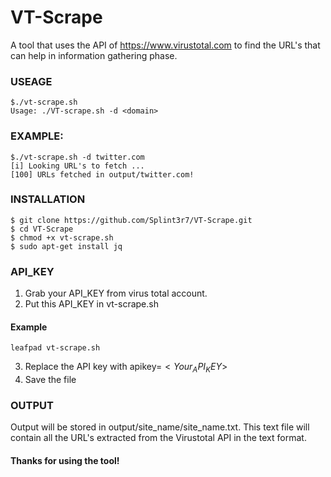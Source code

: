# VT-Scrape

A tool that uses the API of https://www.virustotal.com to find the URL's that can help in information gathering phase.
### USEAGE 

```
$./vt-scrape.sh
Usage: ./VT-scrape.sh -d <domain>
```
### EXAMPLE:

```
$./vt-scrape.sh -d twitter.com
[i] Looking URL's to fetch ...
[100] URLs fetched in output/twitter.com!
```
### INSTALLATION

```
$ git clone https://github.com/Splint3r7/VT-Scrape.git
$ cd VT-Scrape
$ chmod +x vt-scrape.sh
$ sudo apt-get install jq
```

### API_KEY

1. Grab your API_KEY from virus total account.
2. Put this API_KEY in vt-scrape.sh

#### Example
```
leafpad vt-scrape.sh
```
3. Replace the API key with apikey=$<Your_API_KEY>$
4. Save the file

### OUTPUT

Output will be stored in output/site_name/site_name.txt. This text file will contain all the URL's extracted from the Virustotal API in the text format.
  
#### Thanks for using the tool!
